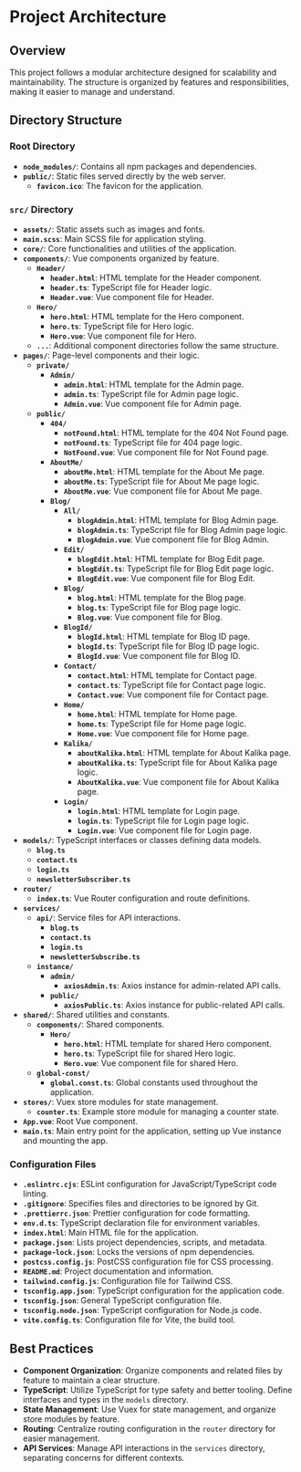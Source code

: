 # Project Architecture
## Overview

This project follows a modular architecture designed for scalability and maintainability. The structure is organized by
features and responsibilities, making it easier to manage and understand.

## Directory Structure

### Root Directory

- **`node_modules/`**: Contains all npm packages and dependencies.
- **`public/`**: Static files served directly by the web server.
    - **`favicon.ico`**: The favicon for the application.

### `src/` Directory

- **`assets/`**: Static assets such as images and fonts.
- **`main.scss`**: Main SCSS file for application styling.
- **`core/`**: Core functionalities and utilities of the application.
- **`components/`**: Vue components organized by feature.
    - **`Header/`**
        - **`header.html`**: HTML template for the Header component.
        - **`header.ts`**: TypeScript file for Header logic.
        - **`Header.vue`**: Vue component file for Header.
    - **`Hero/`**
        - **`hero.html`**: HTML template for the Hero component.
        - **`hero.ts`**: TypeScript file for Hero logic.
        - **`Hero.vue`**: Vue component file for Hero.
    - **`...`**: Additional component directories follow the same structure.
- **`pages/`**: Page-level components and their logic.
    - **`private/`**
        - **`Admin/`**
            - **`admin.html`**: HTML template for the Admin page.
            - **`admin.ts`**: TypeScript file for Admin page logic.
            - **`Admin.vue`**: Vue component file for Admin page.
    - **`public/`**
        - **`404/`**
            - **`notFound.html`**: HTML template for the 404 Not Found page.
            - **`notFound.ts`**: TypeScript file for 404 page logic.
            - **`NotFound.vue`**: Vue component file for Not Found page.
        - **`AboutMe/`**
            - **`aboutMe.html`**: HTML template for the About Me page.
            - **`aboutMe.ts`**: TypeScript file for About Me page logic.
            - **`AboutMe.vue`**: Vue component file for About Me page.
        - **`Blog/`**
            - **`All/`**
                - **`blogAdmin.html`**: HTML template for Blog Admin page.
                - **`blogAdmin.ts`**: TypeScript file for Blog Admin page logic.
                - **`BlogAdmin.vue`**: Vue component file for Blog Admin.
            - **`Edit/`**
                - **`blogEdit.html`**: HTML template for Blog Edit page.
                - **`blogEdit.ts`**: TypeScript file for Blog Edit page logic.
                - **`BlogEdit.vue`**: Vue component file for Blog Edit.
            - **`Blog/`**
                - **`blog.html`**: HTML template for the Blog page.
                - **`blog.ts`**: TypeScript file for Blog page logic.
                - **`Blog.vue`**: Vue component file for Blog.
            - **`BlogId/`**
                - **`blogId.html`**: HTML template for Blog ID page.
                - **`blogId.ts`**: TypeScript file for Blog ID page logic.
                - **`BlogId.vue`**: Vue component file for Blog ID.
            - **`Contact/`**
                - **`contact.html`**: HTML template for Contact page.
                - **`contact.ts`**: TypeScript file for Contact page logic.
                - **`Contact.vue`**: Vue component file for Contact page.
            - **`Home/`**
                - **`home.html`**: HTML template for Home page.
                - **`home.ts`**: TypeScript file for Home page logic.
                - **`Home.vue`**: Vue component file for Home page.
            - **`Kalika/`**
                - **`aboutKalika.html`**: HTML template for About Kalika page.
                - **`aboutKalika.ts`**: TypeScript file for About Kalika page logic.
                - **`AboutKalika.vue`**: Vue component file for About Kalika page.
            - **`Login/`**
                - **`login.html`**: HTML template for Login page.
                - **`login.ts`**: TypeScript file for Login page logic.
                - **`Login.vue`**: Vue component file for Login page.
- **`models/`**: TypeScript interfaces or classes defining data models.
    - **`blog.ts`**
    - **`contact.ts`**
    - **`login.ts`**
    - **`newsletterSubscriber.ts`**
- **`router/`**
    - **`index.ts`**: Vue Router configuration and route definitions.
- **`services/`**
    - **`api/`**: Service files for API interactions.
        - **`blog.ts`**
        - **`contact.ts`**
        - **`login.ts`**
        - **`newsletterSubscribe.ts`**
    - **`instance/`**
        - **`admin/`**
            - **`axiosAdmin.ts`**: Axios instance for admin-related API calls.
        - **`public/`**
            - **`axiosPublic.ts`**: Axios instance for public-related API calls.
- **`shared/`**: Shared utilities and constants.
    - **`components/`**: Shared components.
        - **`Hero/`**
            - **`hero.html`**: HTML template for shared Hero component.
            - **`hero.ts`**: TypeScript file for shared Hero logic.
            - **`Hero.vue`**: Vue component file for shared Hero.
    - **`global-const/`**
        - **`global.const.ts`**: Global constants used throughout the application.
- **`stores/`**: Vuex store modules for state management.
    - **`counter.ts`**: Example store module for managing a counter state.
- **`App.vue`**: Root Vue component.
- **`main.ts`**: Main entry point for the application, setting up Vue instance and mounting the app.

### Configuration Files

- **`.eslintrc.cjs`**: ESLint configuration for JavaScript/TypeScript code linting.
- **`.gitignore`**: Specifies files and directories to be ignored by Git.
- **`.prettierrc.json`**: Prettier configuration for code formatting.
- **`env.d.ts`**: TypeScript declaration file for environment variables.
- **`index.html`**: Main HTML file for the application.
- **`package.json`**: Lists project dependencies, scripts, and metadata.
- **`package-lock.json`**: Locks the versions of npm dependencies.
- **`postcss.config.js`**: PostCSS configuration file for CSS processing.
- **`README.md`**: Project documentation and information.
- **`tailwind.config.js`**: Configuration file for Tailwind CSS.
- **`tsconfig.app.json`**: TypeScript configuration for the application code.
- **`tsconfig.json`**: General TypeScript configuration file.
- **`tsconfig.node.json`**: TypeScript configuration for Node.js code.
- **`vite.config.ts`**: Configuration file for Vite, the build tool.

## Best Practices

- **Component Organization**: Organize components and related files by feature to maintain a clear structure.
- **TypeScript**: Utilize TypeScript for type safety and better tooling. Define interfaces and types in the `models`
  directory.
- **State Management**: Use Vuex for state management, and organize store modules by feature.
- **Routing**: Centralize routing configuration in the `router` directory for easier management.
- **API Services**: Manage API interactions in the `services` directory, separating concerns for different contexts.